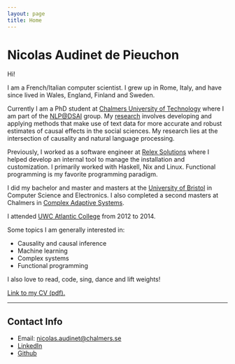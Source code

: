 ```yaml
---
layout: page
title: Home
---
```


# Nicolas Audinet de Pieuchon

Hi!

I am a French/Italian computer scientist. I grew up in Rome, Italy, and have
since lived in Wales, England, Finland and Sweden.

Currently I am a PhD student at [Chalmers University of
Technology](https://www.chalmers.se/en/) where I am part of the
[NLP@DSAI](https://dsai-nlp.github.io/) group. My
[research](https://www.cse.chalmers.se/~richajo/projects/wasphs2023.html)
involves developing and applying methods that make use of text data for more
accurate and robust estimates of causal effects in the social sciences. My
research lies at the intersection of causality and natural language processing.

Previously, I worked as a software engineer at [Relex
Solutions](https://www.relexsolutions.com/) where I helped develop an internal
tool to manage the installation and customization. I primarily worked with
Haskell, Nix and Linux. Functional programming is my favorite programming
paradigm.

I did my bachelor and master and masters at the [University of
Bristol](https://www.bristol.ac.uk/) in Computer Science and Electronics. I also
completed a second masters at Chalmers in [Complex Adaptive
Systems](https://www.chalmers.se/en/education/find-masters-programme/complex-adaptive-systems-msc/).

I attended [UWC Atlantic College](https://www.uwcatlantic.org/) from 2012 to
2014.

Some topics I am generally interested in:
- Causality and causal inference
- Machine learning
- Complex systems
- Functional programming

I also love to read, code, sing, dance and lift weights!

<a href="{{ site.baseurl }}public/CV.pdf">
    Link to my CV (pdf).
</a>

---

## Contact Info

- Email: [nicolas.audinet@chalmers.se](mailto:nicolas.audinet@chalmers.se)
- [LinkedIn](https://www.linkedin.com/in/nicolas-audinet/)
- [Github](https://github.com/nicaudinet)
